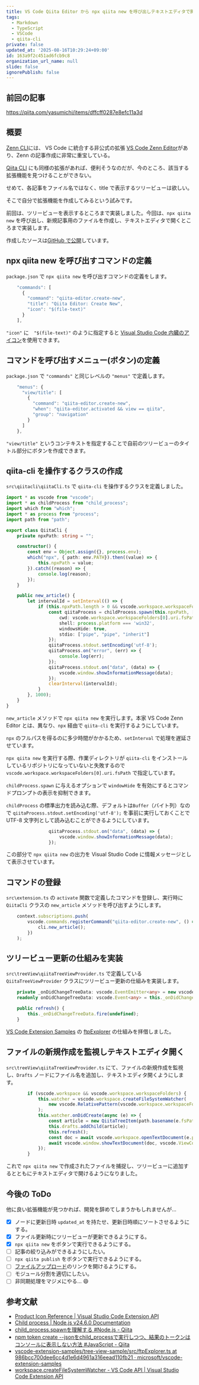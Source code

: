 ```yaml
---
title: VS Code Qiita Editor から npx qiita new を呼び出しテキストエディタで開くまで
tags:
  - Markdown
  - TypeScript
  - VSCode
  - qiita-cli
private: false
updated_at: '2025-08-16T10:29:24+09:00'
id: 163a9f2c451ad6fcb9c8
organization_url_name: null
slide: false
ignorePublish: false
---
```

## 前回の記事

https://qiita.com/yasumichi/items/dffcff0287e8efc11a3d

## 概要

[Zenn CLI](https://zenn.dev/zenn/articles/install-zenn-cli)には、 VS Code に統合する非公式の拡張 [VS Code Zenn Editor](https://marketplace.visualstudio.com/items?itemName=negokaz.zenn-editor)があり、Zenn の記事作成に非常に重宝している。

[Qiita CLI](https://qiita.com/Qiita/items/666e190490d0af90a92b) にも同様の拡張があれば、便利そうなのだが、今のところ、該当する拡張機能を見つけることができない。

せめて、各記事をファイル名ではなく、title で表示するツリービューは欲しい。

そこで自分で拡張機能を作成してみるという試みです。

前回は、ツリービューを表示するところまで実装しました。今回は、`npx qiita new` を呼び出し、新規記事用のファイルを作成し、テキストエディタで開くところまで実装します。

作成したソースは[GitHub で公開](https://github.com/yasumichi/vscode-qiita-editor)しています。

## npx qiita new を呼び出すコマンドの定義

`package.json` で `npx qiita new` を呼び出すコマンドの定義をします。

```ts
    "commands": [
      {
        "command": "qiita-editor.create-new",
        "title": "Qiita Editor: Create New",
        "icon": "$(file-text)"
      }
    ],
```

`"icon"` に　`"$(file-text)"` のように指定すると [Visual Studio Code 内臓のアイコン](https://code.visualstudio.com/api/references/icons-in-labels)を使用できます。

## コマンドを呼び出すメニュー(ボタン)の定義

`package.json` で `"commands"` と同じレベルの `"menus"` で定義します。

```ts
    "menus": {
      "view/title": [
        {
          "command": "qiita-editor.create-new",
          "when": "qiita-editor.activated && view == qiita",
          "group": "navigation"
        }
      ]
    },
```

`"view/title"` というコンテキストを指定することで自前のツリービューのタイトル部分にボタンを作成できます。

## qiita-cli を操作するクラスの作成

`src\qiitacli\qiitaCli.ts` で `qiita-cli` を操作するクラスを定義しました。

```ts
import * as vscode from "vscode";
import * as childProcess from "child_process";
import which from "which";
import * as process from "process";
import path from "path";

export class QiitaCli {
    private npxPath: string = "";

    constructor() {
        const env = Object.assign({}, process.env);
        which("npx", { path: env.PATH}).then((value) => {
            this.npxPath = value;
        }).catch((reason) => {
            console.log(reason);
        });       
    }

    public new_article() {
        let intervalId = setInterval(() => {
            if (this.npxPath.length > 0 && vscode.workspace.workspaceFolders) {
                const qiitaProcess = childProcess.spawn(this.npxPath, ["qiita", "new"], {
                    cwd: vscode.workspace.workspaceFolders[0].uri.fsPath,
                    shell: process.platform === 'win32',
                    windowsHide: true,
                    stdio: ["pipe", "pipe", "inherit"]
                });
                qiitaProcess.stdout.setEncoding('utf-8');
                qiitaProcess.on("error", (err) => {
                    console.log(err);
                });
                qiitaProcess.stdout.on("data", (data) => {
                    vscode.window.showInformationMessage(data);
                });
                clearInterval(intervalId);
            }
        }, 1000);
    }
}
```

`new_article` メソッドで `npx qiita new` を実行します。本家 VS Code Zenn Editor とは、異なり、`npx` 経由で `qiita-cli` を実行するようにしています。

`npx` のフルパスを得るのに多少時間がかかるため、`setInterval` で処理を遅延させています。

`npx qiita new` を実行する際、作業ディレクトリが `qiita-cli` をインストールしているリポジトリになっていないと失敗するので `vscode.workspace.workspaceFolders[0].uri.fsPath` で指定しています。

`childProcess.spawn` に与えるオプションで `windowHide` を有効にするとコマンドプロンプトの表示を抑制できます。

`childProcess` の標準出力を読み込む際、デフォルトは`Buffer`（バイト列）なので `qiitaProcess.stdout.setEncoding('utf-8');` を事前に実行しておくことで UTF-8 文字列として読み込むことができるようにしています。

```ts
                qiitaProcess.stdout.on("data", (data) => {
                    vscode.window.showInformationMessage(data);
                });
```

この部分で `npx qiita new` の出力を Visual Studio Code に情報メッセージとして表示させています。

## コマンドの登録

`src\extension.ts` の `activate` 関数で定義したコマンドを登録し、実行時に `QiitaCli` クラスの `new_article` メソッドを呼び出すようにします。

```ts
	context.subscriptions.push(
		vscode.commands.registerCommand("qiita-editor.create-new", () => {
			cli.new_article();
		})
	);
```

## ツリービュー更新の仕組みを実装

`src\treeView\qiitaTreeViewProvider.ts` で定義している `QiitaTreeViewProvider` クラスにツリービュー更新の仕組みを実装します。

```ts
    private _onDidChangeTreeData: vscode.EventEmitter<any> = new vscode.EventEmitter<any>();
    readonly onDidChangeTreeData: vscode.Event<any> = this._onDidChangeTreeData.event;

    public refresh() {
        this._onDidChangeTreeData.fire(undefined);
    }
```

[VS Code Extension Samples](https://github.com/microsoft/vscode-extension-samples/tree/main) の [ftpExplorer](https://github.com/microsoft/vscode-extension-samples/blob/986bcc700dee6cc4d1e6d4961a316eead110fb21/tree-view-sample/src/ftpExplorer.ts) の仕組みを拝借しました。

## ファイルの新規作成を監視しテキストエディタ開く

`src\treeView\qiitaTreeViewProvider.ts` にて、ファイルの新規作成を監視し、`Drafts` ノードにファイル名を追加し、テキストエディタ開くようにします。

```ts
        if (vscode.workspace && vscode.workspace.workspaceFolders) {
            this.watcher = vscode.workspace.createFileSystemWatcher(
                new vscode.RelativePattern(vscode.workspace.workspaceFolders[0], "public/*.md")
            );
            this.watcher.onDidCreate(async (e) => {
                const article = new QiitaTreeItem(path.basename(e.fsPath) , e.path);
                this.drafts.addChild(article);
                this.refresh();
                const doc = await vscode.workspace.openTextDocument(e.path);
                await vscode.window.showTextDocument(doc, vscode.ViewColumn.One, true); 
            });
        }
```

これで `npx qiita new` で作成されたファイルを捕捉し、ツリービューに追加するとともにテキストエディタで開けるようになりました。

## 今後の ToDo

他に良い拡張機能が見つかれば、開発を辞めてしまうかもしれませんが…

- [x] ノードに更新日時 `updated_at` を持たせ、更新日時順にソートさせるようにする。
- [x] ファイル更新時にツリービューが更新できるようにする。
- [x] `npx qiita new` をボタンで実行できるようにする。
- [ ] 記事の絞り込みができるようにしたい。
- [ ] `npx qiita publish` をボタンで実行できるようにする。
- [ ] [ファイルアップロード](https://qiita.com/settings/uploading_images)のリンクを開けるようにする。
- [ ] モジュール分割を適切にしたい。
- [ ] 非同期処理をマジメにやる… :smile:

## 参考文献

- [Product Icon Reference | Visual Studio Code Extension API](https://code.visualstudio.com/api/references/icons-in-labels)
- [Child process | Node.js v24.6.0 Documentation](https://nodejs.org/api/child_process.html)
- [child_process.spawnを理解する #Node.js - Qiita](https://qiita.com/k96mz/items/43444cedbfc2a11a01ea)
- [npm token create --jsonをchild_processで実行しつつ、結果のトークンはコンソールに表示しない方法 #JavaScript - Qiita](https://qiita.com/nariakiiwatani/items/0ef81f31ca9d1d071076)
- [vscode-extension-samples/tree-view-sample/src/ftpExplorer.ts at 986bcc700dee6cc4d1e6d4961a316eead110fb21 · microsoft/vscode-extension-samples](https://github.com/microsoft/vscode-extension-samples/blob/986bcc700dee6cc4d1e6d4961a316eead110fb21/tree-view-sample/src/ftpExplorer.ts)
- [workspace.createFileSystemWatcher - VS Code API | Visual Studio Code Extension API](https://code.visualstudio.com/api/references/vscode-api#workspace.createFileSystemWatcher)
